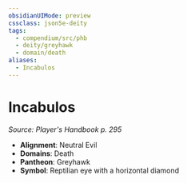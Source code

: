 ```yaml
---
obsidianUIMode: preview
cssclass: json5e-deity
tags:
  - compendium/src/phb
  - deity/greyhawk
  - domain/death
aliases:
  - Incabulos
---
```

# Incabulos
*Source: Player's Handbook p. 295* 

- **Alignment**: Neutral Evil
- **Domains**: Death
- **Pantheon**: Greyhawk
- **Symbol**: Reptilian eye with a horizontal diamond